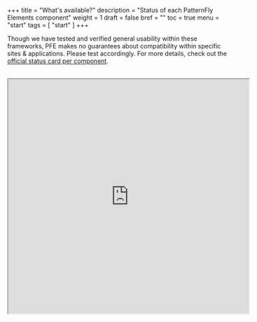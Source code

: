 +++
title = "What's available?"
description = "Status of each PatternFly Elements component"
weight = 1
draft = false
bref = ""
toc = true
menu = "start"
tags = [ "start" ]
+++


Though we have tested and verified general usability within these frameworks, PFE makes no guarantees about compatibility within specific sites & applications. Please test accordingly. For more details, check out the [official status card per component](https://github.com/patternfly/patternfly-elements/issues?q=is%3Aopen+is%3Aissue+label%3A%22status+tracking+only%22).

<br/>

<iframe width="550" height="535" seamless frameborder="1" scrolling="no" src="https://docs.google.com/spreadsheets/d/e/2PACX-1vTzaMevhoWv4wbdh6bRbF8kysLWj1O9sb0zEcKA1HunzyGx91s_tZPr-9NzaUZZjXYFYkzTkOB7hXed/pubchart?oid=1907711562&amp;format=interactive"></iframe>